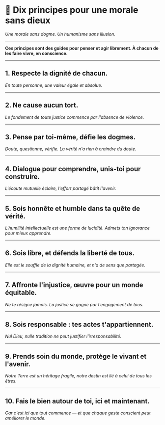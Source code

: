# 📜 Dix principes pour une morale sans dieux

*Une morale sans dogme. Un humanisme sans illusion.*

---

**Ces principes sont des guides pour penser et agir librement. À chacun de les faire vivre, en conscience.**

---

## 1. Respecte la dignité de chacun.
*En toute personne, une valeur égale et absolue.*

---

## 2. Ne cause aucun tort.
*Le fondement de toute justice commence par l'absence de violence.*

---

## 3. Pense par toi-même, défie les dogmes.
*Doute, questionne, vérifie. La vérité n'a rien à craindre du doute.*

---

## 4. Dialogue pour comprendre, unis-toi pour construire.
*L'écoute mutuelle éclaire, l'effort partagé bâtit l'avenir.*

---

## 5. Sois honnête et humble dans ta quête de vérité.
*L'humilité intellectuelle est une forme de lucidité. Admets ton ignorance pour mieux apprendre.*

---

## 6. Sois libre, et défends la liberté de tous.
*Elle est le souffle de la dignité humaine, et n'a de sens que partagée.*

---

## 7. Affronte l'injustice, œuvre pour un monde équitable.
*Ne te résigne jamais. La justice se gagne par l'engagement de tous.*

---

## 8. Sois responsable : tes actes t'appartiennent.
*Nul Dieu, nulle tradition ne peut justifier l'irresponsabilité.*

---

## 9. Prends soin du monde, protège le vivant et l'avenir.
*Notre Terre est un héritage fragile, notre destin est lié à celui de tous les êtres.*

---

## 10. Fais le bien autour de toi, ici et maintenant.
*Car c'est ici que tout commence — et que chaque geste conscient peut améliorer le monde.*

